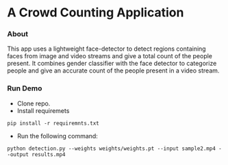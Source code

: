 # A Crowd Counting Application
### About 
This app uses a lightweight face-detector to detect regions containing faces from image and video streams and give a total count of the people present.
It combines gender classifier with the face detector to categorize people and give an accurate count of the people present in a video stream.

### Run Demo
- Clone repo.
- Install requiremets
```
pip install -r requiremnts.txt
```
- Run the following command:
```
python detection.py --weights weights/weights.pt --input sample2.mp4 --output results.mp4
```

